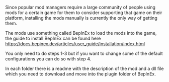Since popular mod managers require a large community of people using mods for a certain game for them to consider supporting that game on their platform, installing the mods manually is currently the only way of getting them.

The mods use something called BepInEx to load the mods into the game, the guide to install BepInEx can be found here https://docs.bepinex.dev/articles/user_guide/installation/index.html

You only need to do steps 1-3 but if you want to change some of the default configurations you can do so with step 4.

In each folder there is a readme with the description of the mod and a dll file which you need to download and move into the plugin folder of BepInEx.
